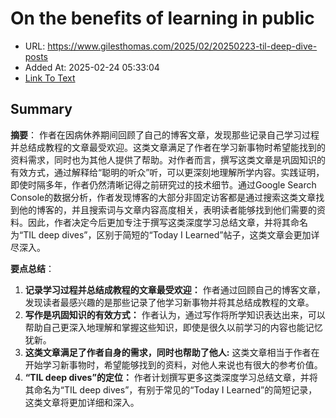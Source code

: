 # On the benefits of learning in public
- URL: https://www.gilesthomas.com/2025/02/20250223-til-deep-dive-posts
- Added At: 2025-02-24 05:33:04
- [Link To Text](2025-02-24-on-the-benefits-of-learning-in-public_raw.md)

## Summary
**摘要**：
作者在因病休养期间回顾了自己的博客文章，发现那些记录自己学习过程并总结成教程的文章最受欢迎。这类文章满足了作者在学习新事物时希望能找到的资料需求，同时也为其他人提供了帮助。对作者而言，撰写这类文章是巩固知识的有效方式，通过解释给“聪明的听众”听，可以更深刻地理解所学内容。实践证明，即使时隔多年，作者仍然清晰记得之前研究过的技术细节。通过Google Search Console的数据分析，作者发现博客的大部分非固定访客都是通过搜索这类文章找到他的博客的，并且搜索词与文章内容高度相关，表明读者能够找到他们需要的资料。因此，作者决定今后更加专注于撰写这类深度学习总结文章，并将其命名为“TIL deep dives”，区别于简短的“Today I Learned”帖子，这类文章会更加详尽深入。

**要点总结**：
1.  **记录学习过程并总结成教程的文章最受欢迎：** 作者通过回顾自己的博客文章，发现读者最感兴趣的是那些记录了他学习新事物并将其总结成教程的文章。
2.  **写作是巩固知识的有效方式：** 作者认为，通过写作将所学知识表达出来，可以帮助自己更深入地理解和掌握这些知识，即使是很久以前学习的内容也能记忆犹新。
3.  **这类文章满足了作者自身的需求，同时也帮助了他人:** 这类文章相当于作者在开始学习新事物时，希望能够找到的资料，对他人来说也有很大的参考价值。
4.  **“TIL deep dives”的定位：** 作者计划撰写更多这类深度学习总结文章，并将其命名为“TIL deep dives”，有别于常见的“Today I Learned”的简短记录，这类文章将更加详细和深入。

